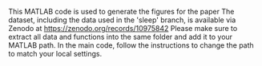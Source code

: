 This MATLAB code is used to generate the figures for the paper 
The dataset, including the data used in the 'sleep' branch, is available via Zenodo at https://zenodo.org/records/10975842
Please make sure to extract all data and functions into the same folder and add it to your MATLAB path.
In the main code, follow the instructions to change the path to match your local settings.
